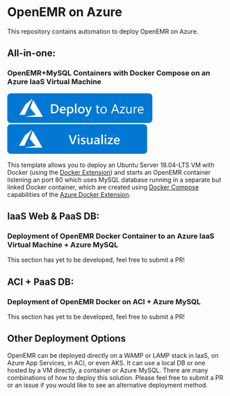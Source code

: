 # OpenEMR on Azure
This repository contains automation to deploy OpenEMR on Azure. 

## All-in-one:
### OpenEMR+MySQL Containers with Docker Compose on an Azure IaaS Virtual Machine

[![Deploy To Azure](https://raw.githubusercontent.com/Azure/azure-quickstart-templates/master/1-CONTRIBUTION-GUIDE/images/deploytoazure.svg?sanitize=true)](https://portal.azure.com/#create/Microsoft.Template/uri/https%3A%2F%2Fraw.githubusercontent.com%2Fmatthansen0%2Fazure-openemr%2Fmain%2Fall-in-one%2Fazuredeploy.json)
[![Visualize](https://raw.githubusercontent.com/Azure/azure-quickstart-templates/master/1-CONTRIBUTION-GUIDE/images/visualizebutton.svg?sanitize=true)](http://armviz.io/#/?load=https%3A%2F%2Fraw.githubusercontent.com%2Fmatthansen0%2Fazure-openemr%2Fmain%2Fall-in-one%2Fazuredeploy.json)
	

This template allows you to deploy an Ubuntu Server 18.04-LTS VM with Docker (using the [Docker Extension][ext])
and starts an OpenEMR container listening an port 80 which uses MySQL database running
in a separate but linked Docker container, which are created using [Docker Compose][compose]
capabilities of the [Azure Docker Extension][ext].

[ext]: https://github.com/Azure/azure-docker-extension
[compose]: https://docs.docker.com/compose

## IaaS Web & PaaS DB:
### Deployment of OpenEMR Docker Container to an Azure IaaS Virtual Machine + Azure MySQL

This section has yet to be developed, feel free to submit a PR!


## ACI + PaaS DB:
###  Deployment of OpenEMR Docker on ACI + Azure MySQL

This section has yet to be developed, feel free to submit a PR!

## Other Deployment Options

OpenEMR can be deployed directly on a WAMP or LAMP stack in IaaS, on Azure App Services, in ACI, or even AKS. It can use a local DB or one hosted by a VM directly, a container or Azure MySQL. There are many combinations of how to deploy this solution. Please feel free to submit a PR or an issue if you would like to see an alternative deployment method.